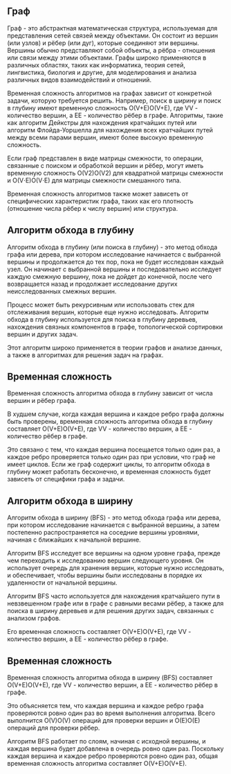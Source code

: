 ## Граф
Граф - это абстрактная математическая структура, используемая для представления сетей связей между объектами. Он состоит из вершин (или узлов) и рёбер (или дуг), которые соединяют эти вершины. Вершины обычно представляют собой объекты, а рёбра - отношения или связи между этими объектами. Графы широко применяются в различных областях, таких как информатика, теория сетей, лингвистика, биология и другие, для моделирования и анализа различных видов взаимодействий и отношений.

Временная сложность алгоритмов на графах зависит от конкретной задачи, которую требуется решить. Например, поиск в ширину и поиск в глубину имеют временную сложность O(V+E)O(V+E), где VV - количество вершин, а EE - количество рёбер в графе. Алгоритмы, такие как алгоритм Дейкстры для нахождения кратчайших путей или алгоритм Флойда-Уоршелла для нахождения всех кратчайших путей между всеми парами вершин, имеют более высокую временную сложность.

Если граф представлен в виде матрицы смежности, то операции, связанные с поиском и обработкой вершин и рёбер, могут иметь временную сложность O(V2)O(V2) для квадратной матрицы смежности и O(V⋅E)O(V⋅E) для матрицы смежности смешанного типа.

Временная сложность алгоритмов также может зависеть от специфических характеристик графа, таких как его плотность (отношение числа рёбер к числу вершин) или структура.

## Алгоритм обхода в глубину
Алгоритм обхода в глубину (или поиска в глубину) - это метод обхода графа или дерева, при котором исследование начинается с выбранной вершины и продолжается до тех пор, пока не будет исследован каждый узел. Он начинает с выбранной вершины и последовательно исследует каждую смежную вершину, пока не дойдет до конечной, после чего возвращается назад и продолжает исследование других неисследованных смежных вершин.

Процесс может быть рекурсивным или использовать стек для отслеживания вершин, которые еще нужно исследовать. Алгоритм обхода в глубину используется для поиска в глубину деревьев, нахождения связных компонентов в графе, топологической сортировки вершин и других задач.

Этот алгоритм широко применяется в теории графов и анализе данных, а также в алгоритмах для решения задач на графах.

## Временная сложность
Временная сложность алгоритма обхода в глубину зависит от числа вершин и рёбер графа.

В худшем случае, когда каждая вершина и каждое ребро графа должны быть проверены, временная сложность алгоритма обхода в глубину составляет O(V+E)O(V+E), где VV - количество вершин, а EE - количество рёбер в графе.

Это связано с тем, что каждая вершина посещается только один раз, а каждое ребро проверяется только один раз при условии, что граф не имеет циклов. Если же граф содержит циклы, то алгоритм обхода в глубину может работать бесконечно, и временная сложность будет зависеть от специфики графа и задачи.

## Алгоритм обхода в ширину
Алгоритм обхода в ширину (BFS) - это метод обхода графа или дерева, при котором исследование начинается с выбранной вершины, а затем постепенно распространяется на соседние вершины уровнями, начиная с ближайших к начальной вершине.

Алгоритм BFS исследует все вершины на одном уровне графа, прежде чем переходить к исследованию вершин следующего уровня. Он использует очередь для хранения вершин, которые нужно исследовать, и обеспечивает, чтобы вершины были исследованы в порядке их удаленности от начальной вершины.

Алгоритм BFS часто используется для нахождения кратчайшего пути в невзвешенном графе или в графе с равными весами рёбер, а также для поиска в ширину деревьев и для решения других задач, связанных с анализом графов.

Его временная сложность составляет O(V+E)O(V+E), где VV - количество вершин, а EE - количество рёбер в графе.

## Временная сложность
Временная сложность алгоритма обхода в ширину (BFS) составляет O(V+E)O(V+E), где VV - количество вершин, а EE - количество рёбер в графе.

Это объясняется тем, что каждая вершина и каждое ребро графа проверяются ровно один раз во время выполнения алгоритма. Всего выполнится O(V)O(V) операций для проверки вершин и O(E)O(E) операций для проверки рёбер.

Алгоритм BFS работает по слоям, начиная с исходной вершины, и каждая вершина будет добавлена в очередь ровно один раз. Поскольку каждая вершина и каждое ребро проверяются ровно один раз, общая временная сложность алгоритма составляет O(V+E)O(V+E).